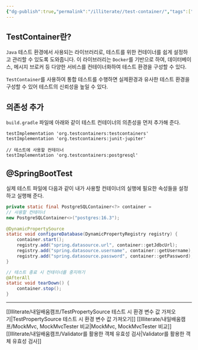 ```yaml
---
{"dg-publish":true,"permalink":"/illiterate//test-container/","tags":["test","testcontainer"],"noteIcon":"","created":"2025-02-26T23:12:00","updated":"2025-03-12T02:51:45+09:00"}
---
```


## TestContainer란?

`Java` 테스트 환경에서 사용되는 라이브러리로, 테스트를 위한 컨테이너를 쉽게 설정하고 관리할 수 있도록 도와줍니다. 이 라이브러리는 `Docker`를 기반으로 하여, 데이터베이스, 메시지 브로커 등 다양한 서비스를 컨테이너화하여 테스트 환경을 구성할 수 있다.

`TestContainer`를 사용하여 통합 테스트를 수행하면 실제환경과 유사한 테스트 환경을 구성할 수 있어 테스트의 신뢰성을 높일 수 있다.

## 의존성 추가

`build.gradle` 파일에 아래와 같이 테스트 컨테이너의 의존성을 먼저 추가해 준다.

```
testImplementation 'org.testcontainers:testcontainers'  
testImplementation 'org.testcontainers:junit-jupiter'

// 테스트에 사용할 컨테이너
testImplementation 'org.testcontainers:postgresql'
```

## @SpringBootTest

실제 테스트 파일에 다음과 같이 내가 사용할 컨테이너의 실행에 필요한 속성들을 설정하고 실행해 준다.

```java
private static final PostgreSQLContainer<?> container = 
// 사용할 컨테이너
new PostgreSQLContainer<>("postgres:16.3");  
  
@DynamicPropertySource  
static void configureDatabase(DynamicPropertyRegistry registry) {  
    container.start();  
    registry.add("spring.datasource.url", container::getJdbcUrl);  
    registry.add("spring.datasource.username", container::getUsername);  
    registry.add("spring.datasource.password", container::getPassword);  
}

// 테스트 종료 시 컨테이너를 중지하기
@AfterAll  
static void tearDown() {  
    container.stop();  
}
```

---
[[Illiterate/내일배움캠프/TestPropertySource 테스트 시 환경 변수 값 가져오기\|TestPropertySource 테스트 시 환경 변수 값 가져오기]]
[[Illiterate/내일배움캠프/MockMvc, MockMvcTester 비교\|MockMvc, MockMvcTester 비교]]
[[Illiterate/내일배움캠프/Validator를 활용한 객체 유효성 검사\|Validator를 활용한 객체 유효성 검사]]